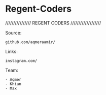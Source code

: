 # Regent-Coders
 
//////////////// REGENT CODERS ///////////////////


Source:

	github.com/aqmeraamir/

Links:

	instagram.com/

Team:

	- Aqmer
	- Khian
	- Max